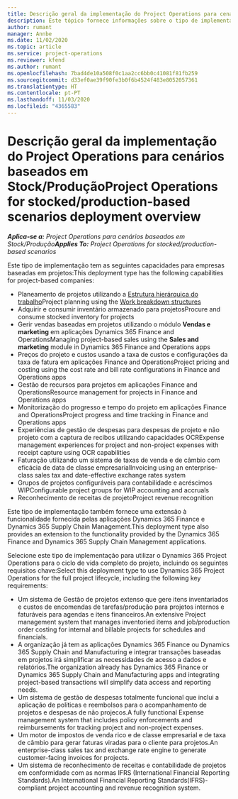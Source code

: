 ```yaml
---
title: Descrição geral da implementação do Project Operations para cenários baseados em Stock/Produção
description: Este tópico fornece informações sobre o tipo de implementação, Project Operations para cenários baseados em Stock/Produção.
author: rumant
manager: Annbe
ms.date: 11/02/2020
ms.topic: article
ms.service: project-operations
ms.reviewer: kfend
ms.author: rumant
ms.openlocfilehash: 7bad4de10a508f0c1aa2cc6bb0c41081f81fb259
ms.sourcegitcommit: d33ef0ae39f90fe3b0f6b4524f483e8052057361
ms.translationtype: HT
ms.contentlocale: pt-PT
ms.lasthandoff: 11/03/2020
ms.locfileid: "4365583"
---
```

# <a name="project-operations-for-stockedproduction-based-scenarios-deployment-overview"></a><span data-ttu-id="f7686-103">Descrição geral da implementação do Project Operations para cenários baseados em Stock/Produção</span><span class="sxs-lookup"><span data-stu-id="f7686-103">Project Operations for stocked/production-based scenarios deployment overview</span></span>

<span data-ttu-id="f7686-104">_**Aplica-se a:** Project Operations para cenários baseados em Stock/Produção_</span><span class="sxs-lookup"><span data-stu-id="f7686-104">_**Applies To:** Project Operations for stocked/production-based scenarios_</span></span>


<span data-ttu-id="f7686-105">Este tipo de implementação tem as seguintes capacidades para empresas baseadas em projetos:</span><span class="sxs-lookup"><span data-stu-id="f7686-105">This deployment type has the following capabilities for project-based companies:</span></span>

- <span data-ttu-id="f7686-106">Planeamento de projetos utilizando a [Estrutura hierárquica do trabalho](work-breakdown-structures.md)</span><span class="sxs-lookup"><span data-stu-id="f7686-106">Project planning using the [Work breakdown structures](work-breakdown-structures.md)</span></span>
- <span data-ttu-id="f7686-107">Adquirir e consumir inventário armazenado para projetos</span><span class="sxs-lookup"><span data-stu-id="f7686-107">Procure and consume stocked inventory for projects</span></span>
- <span data-ttu-id="f7686-108">Gerir vendas baseadas em projetos utilizando o módulo **Vendas e marketing** em aplicações Dynamics 365 Finance and Operations</span><span class="sxs-lookup"><span data-stu-id="f7686-108">Managing project-based sales using the **Sales and marketing** module in Dynamics 365 Finance and Operations apps</span></span>
- <span data-ttu-id="f7686-109">Preços do projeto e custos usando a taxa de custos e configurações da taxa de fatura em aplicações Finance and Operations</span><span class="sxs-lookup"><span data-stu-id="f7686-109">Project pricing and costing using the cost rate and bill rate configurations in Finance and Operations apps</span></span>
- <span data-ttu-id="f7686-110">Gestão de recursos para projetos em aplicações Finance and Operations</span><span class="sxs-lookup"><span data-stu-id="f7686-110">Resource management for projects in Finance and Operations apps</span></span>
- <span data-ttu-id="f7686-111">Monitorização do progresso e tempo do projeto em aplicações Finance and Operations</span><span class="sxs-lookup"><span data-stu-id="f7686-111">Project progress and time tracking in Finance and Operations apps</span></span>
- <span data-ttu-id="f7686-112">Experiências de gestão de despesas para despesas de projeto e não projeto com a captura de recibos utilizando capacidades OCR</span><span class="sxs-lookup"><span data-stu-id="f7686-112">Expense management experiences for project and non-project expenses with receipt capture using OCR capabilities</span></span>
- <span data-ttu-id="f7686-113">Faturação utilizando um sistema de taxas de venda e de câmbio com eficácia de data de classe empresarial</span><span class="sxs-lookup"><span data-stu-id="f7686-113">Invoicing using an enterprise-class sales tax and date-effective exchange rates system</span></span>
- <span data-ttu-id="f7686-114">Grupos de projetos configuráveis para contabilidade e acréscimos WIP</span><span class="sxs-lookup"><span data-stu-id="f7686-114">Configurable project groups for WIP accounting and accruals</span></span>
- <span data-ttu-id="f7686-115">Reconhecimento de receitas de projeto</span><span class="sxs-lookup"><span data-stu-id="f7686-115">Project revenue recognition</span></span>

<span data-ttu-id="f7686-116">Este tipo de implementação também fornece uma extensão à funcionalidade fornecida pelas aplicações Dynamics 365 Finance e Dynamics 365 Supply Chain Management.</span><span class="sxs-lookup"><span data-stu-id="f7686-116">This deployment type also provides an extension to the functionality provided by the Dynamics 365 Finance and Dynamics 365 Supply Chain Management applications.</span></span>

<span data-ttu-id="f7686-117">Selecione este tipo de implementação para utilizar o Dynamics 365 Project Operations para o ciclo de vida completo do projeto, incluindo os seguintes requisitos chave:</span><span class="sxs-lookup"><span data-stu-id="f7686-117">Select this deployment type to use Dynamics 365 Project Operations for the full project lifecycle, including the following key requirements:</span></span>

- <span data-ttu-id="f7686-118">Um sistema de Gestão de projetos extenso que gere itens inventariados e custos de encomendas de tarefas/produção para projetos internos e faturáveis para agendas e itens financeiros.</span><span class="sxs-lookup"><span data-stu-id="f7686-118">An extensive Project management system that manages inventoried items and job/production order costing for internal and billable projects for schedules and financials.</span></span>
- <span data-ttu-id="f7686-119">A organização já tem as aplicações Dynamics 365 Finance ou Dynamics 365 Supply Chain and Manufacturing e integrar transações baseadas em projetos irá simplificar as necessidades de acesso a dados e relatórios.</span><span class="sxs-lookup"><span data-stu-id="f7686-119">The organization already has Dynamics 365 Finance or Dynamics 365 Supply Chain and Manufacturing apps and integrating project-based transactions will simplify data access and reporting needs.</span></span>
- <span data-ttu-id="f7686-120">Um sistema de gestão de despesas totalmente funcional que inclui a aplicação de políticas e reembolsos para o acompanhamento de projetos e despesas de não projecos.</span><span class="sxs-lookup"><span data-stu-id="f7686-120">A fully functional Expense management system that includes policy enforcements and reimbursements for tracking project and non-project expenses.</span></span>
- <span data-ttu-id="f7686-121">Um motor de impostos de venda rico e de classe empresarial e de taxa de câmbio para gerar faturas viradas para o cliente para projetos.</span><span class="sxs-lookup"><span data-stu-id="f7686-121">An enterprise-class sales tax and exchange rate engine to generate customer-facing invoices for projects.</span></span>
- <span data-ttu-id="f7686-122">Um sistema de reconhecimento de receitas e contabilidade de projetos em conformidade com as normas IFRS (International Financial Reporting Standards).</span><span class="sxs-lookup"><span data-stu-id="f7686-122">An International Financial Reporting Standards(IFRS)-compliant project accounting and revenue recognition system.</span></span>

